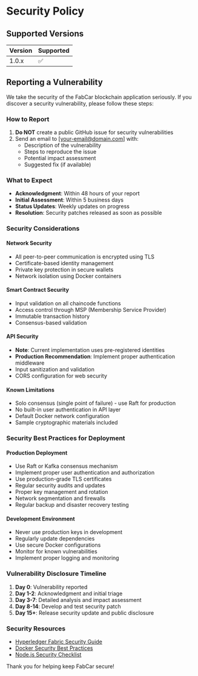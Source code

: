 # Security Policy

## Supported Versions

| Version | Supported          |
| ------- | ------------------ |
| 1.0.x   | :white_check_mark: |

## Reporting a Vulnerability

We take the security of the FabCar blockchain application seriously. If you discover a security vulnerability, please follow these steps:

### How to Report

1. **Do NOT** create a public GitHub issue for security vulnerabilities
2. Send an email to [your-email@domain.com] with:
   - Description of the vulnerability
   - Steps to reproduce the issue
   - Potential impact assessment
   - Suggested fix (if available)

### What to Expect

- **Acknowledgment**: Within 48 hours of your report
- **Initial Assessment**: Within 5 business days
- **Status Updates**: Weekly updates on progress
- **Resolution**: Security patches released as soon as possible

### Security Considerations

#### Network Security
- All peer-to-peer communication is encrypted using TLS
- Certificate-based identity management
- Private key protection in secure wallets
- Network isolation using Docker containers

#### Smart Contract Security
- Input validation on all chaincode functions
- Access control through MSP (Membership Service Provider)
- Immutable transaction history
- Consensus-based validation

#### API Security
- **Note**: Current implementation uses pre-registered identities
- **Production Recommendation**: Implement proper authentication middleware
- Input sanitization and validation
- CORS configuration for web security

#### Known Limitations
- Solo consensus (single point of failure) - use Raft for production
- No built-in user authentication in API layer
- Default Docker network configuration
- Sample cryptographic materials included

### Security Best Practices for Deployment

#### Production Deployment
- Use Raft or Kafka consensus mechanism
- Implement proper user authentication and authorization
- Use production-grade TLS certificates
- Regular security audits and updates
- Proper key management and rotation
- Network segmentation and firewalls
- Regular backup and disaster recovery testing

#### Development Environment
- Never use production keys in development
- Regularly update dependencies
- Use secure Docker configurations
- Monitor for known vulnerabilities
- Implement proper logging and monitoring

### Vulnerability Disclosure Timeline

1. **Day 0**: Vulnerability reported
2. **Day 1-2**: Acknowledgment and initial triage
3. **Day 3-7**: Detailed analysis and impact assessment
4. **Day 8-14**: Develop and test security patch
5. **Day 15+**: Release security update and public disclosure

### Security Resources

- [Hyperledger Fabric Security Guide](https://hyperledger-fabric.readthedocs.io/en/release-1.4/security.html)
- [Docker Security Best Practices](https://docs.docker.com/engine/security/)
- [Node.js Security Checklist](https://nodejs.org/en/docs/guides/security/)

Thank you for helping keep FabCar secure!
